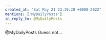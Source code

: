 ```yaml
---
created_at: "Sat May 21 23:19:20 +0000 2022"
mentions: ['MyDailyPosts']
in_reply_to: @MyDailyPosts
---
```


@MyDailyPosts Guess not...